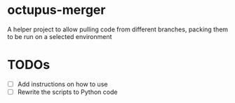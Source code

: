 # octupus-merger
A helper project to allow pulling code from different branches, packing them to be run on a selected environment

# TODOs
- [ ] Add instructions on how to use
- [ ] Rewrite the scripts to Python code
